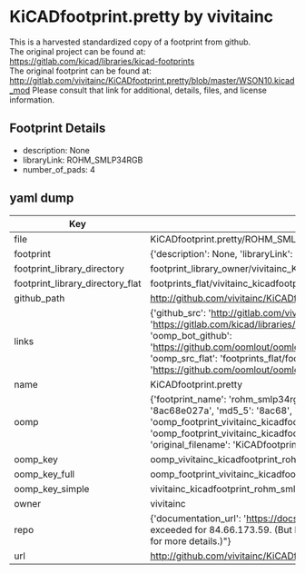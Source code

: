 # KiCADfootprint.pretty by vivitainc  
This is a harvested standardized copy of a footprint from github.  
The original project can be found at:  
https://gitlab.com/kicad/libraries/kicad-footprints  
The original footprint can be found at:
http://gitlab.com/vivitainc/KiCADfootprint.pretty/blob/master/WSON10.kicad_mod
Please consult that link for additional, details, files, and license information.  
## Footprint Details
* description: None  
* libraryLink: ROHM_SMLP34RGB  
* number_of_pads: 4  
## yaml dump  
| Key | Value |  
| --- | --- |  
| file | KiCADfootprint.pretty/ROHM_SMLP34RGB.kicad_mod |  
| footprint | {'description': None, 'libraryLink': 'ROHM_SMLP34RGB', 'number_of_pads': 4} |  
| footprint_library_directory | footprint_library_owner/vivitainc_KiCADfootprint.pretty |  
| footprint_library_directory_flat | footprints_flat/vivitainc_kicadfootprint_rohm_smlp34rgb/working |  
| github_path | http://github.com/vivitainc/KiCADfootprint.pretty/blob/master/ROHM_SMLP34RGB.kicad_mod |  
| links | {'github_src': 'http://gitlab.com/vivitainc/KiCADfootprint.pretty/blob/master/WSON10.kicad_mod', 'github_src_repo': 'https://gitlab.com/kicad/libraries/kicad-footprints', 'oomp_bot': 'footprints/vivitainc_kicadfootprint_rohm_smlp34rgb/working', 'oomp_bot_github': 'https://github.com/oomlout/oomlout_oomp_footprint_bot/tree/main/footprints/vivitainc_kicadfootprint_rohm_smlp34rgb/working', 'oomp_src_flat': 'footprints_flat/footprints_flat/vivitainc_kicadfootprint_rohm_smlp34rgb/working', 'oomp_src_flat_github': 'https://github.com/oomlout/oomlout_oomp_footprint_src/tree/main/footprints_flat/vivitainc_kicadfootprint_rohm_smlp34rgb/working'} |  
| name | KiCADfootprint.pretty |  
| oomp | {'footprint_name': 'rohm_smlp34rgb', 'library_name': 'kicadfootprint', 'md5': '8ac68e027ad51cb76f9c00a1d4ff453e', 'md5_10': '8ac68e027a', 'md5_5': '8ac68', 'md5_6': '8ac68e', 'oomp_key': 'oomp_vivitainc_kicadfootprint_rohm_smlp34rgb', 'oomp_key_extra': 'oomp_footprint_vivitainc_kicadfootprint_rohm_smlp34rgb', 'oomp_key_full': 'oomp_footprint_vivitainc_kicadfootprint_rohm_smlp34rgb_8ac68e', 'oomp_key_simple': 'vivitainc_kicadfootprint_rohm_smlp34rgb', 'original_filename': 'KiCADfootprint.pretty/ROHM_SMLP34RGB.kicad_mod', 'owner_name': 'vivitainc'} |  
| oomp_key | oomp_vivitainc_kicadfootprint_rohm_smlp34rgb |  
| oomp_key_full | oomp_footprint_vivitainc_kicadfootprint_rohm_smlp34rgb |  
| oomp_key_simple | vivitainc_kicadfootprint_rohm_smlp34rgb |  
| owner | vivitainc |  
| repo | {'documentation_url': 'https://docs.github.com/rest/overview/resources-in-the-rest-api#rate-limiting', 'message': "API rate limit exceeded for 84.66.173.59. (But here's the good news: Authenticated requests get a higher rate limit. Check out the documentation for more details.)"} |  
| url | http://github.com/vivitainc/KiCADfootprint.pretty |  

